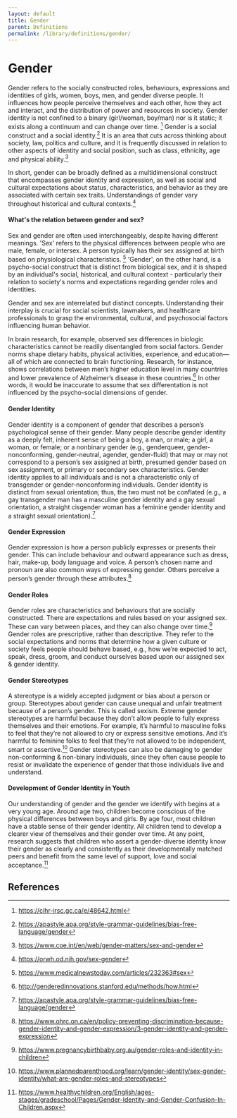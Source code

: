 ```yaml
---
layout: default
title: Gender
parent: Definitions
permalink: /library/definitions/gender/
---
```


# Gender

Gender refers to the socially constructed roles, behaviours, expressions and identities of girls, women, boys, men, and gender diverse people. It influences how people perceive themselves and each other, how they act and interact, and the distribution of power and resources in society. Gender identity is not confined to a binary (girl/woman, boy/man) nor is it static; it exists along a continuum and can change over time. [^1] Gender is a social construct and a social identity.[^2] It is an area that cuts across thinking about society, law, politics and culture, and it is frequently discussed in relation to other aspects of identity and social position, such as class, ethnicity, age and physical ability.[^3]

In short, gender can be broadly defined as a multidimensional construct that encompasses gender identity and expression, as well as social and cultural expectations about status, characteristics, and behavior as they are associated with certain sex traits. Understandings of gender vary throughout historical and cultural contexts.[^4]
 
#### What's the relation between gender and sex?
Sex and gender are often used interchangeably, despite having different meanings. 'Sex' refers to the physical differences between people who are male, female, or intersex. A person typically has their sex assigned at birth based on physiological characteristics. [^5] 'Gender', on the other hand, is a psycho-social construct that is distinct from biological sex, and it is shaped by an individual's social, historical, and cultural context - particularly their relation to society's norms and expectations regarding gender roles and identities.

Gender and sex are interrelated but distinct concepts. Understanding their interplay is crucial for social scientists, lawmakers, and healthcare professionals to grasp the environmental, cultural, and psychosocial factors influencing human behavior.

In brain research, for example, observed sex differences in biologic characteristics cannot be readily disentangled from social factors. Gender norms shape dietary habits, physical activities, experience, and education—all of which are connected to brain functioning. Research, for instance, shows correlations between men’s higher education level in many countries and lower prevalence of Alzheimer’s disease in these countries.[^6] In other words, it would be inaccurate to assume that sex differentation is not influenced by the psycho-social dimensions of gender.

#### Gender Identity
Gender identity is a component of gender that describes a person’s psychological sense of their gender. Many people describe gender identity as a deeply felt, inherent sense of being a boy, a man, or male; a girl, a woman, or female; or a nonbinary gender (e.g., genderqueer, gender-nonconforming, gender-neutral, agender, gender-fluid) that may or may not correspond to a person’s sex assigned at birth, presumed gender based on sex assignment, or primary or secondary sex characteristics. Gender identity applies to all individuals and is not a characteristic only of transgender or gender-nonconforming individuals. Gender identity is distinct from sexual orientation; thus, the two must not be conflated (e.g., a gay transgender man has a masculine gender identity and a gay sexual orientation, a straight cisgender woman has a feminine gender identity and a straight sexual orientation).[^2]

#### Gender Expression
Gender expression is how a person publicly expresses or presents their gender. This can include behaviour and outward appearance such as dress, hair, make-up, body language and voice. A person’s chosen name and pronoun are also common ways of expressing gender. Others perceive a person’s gender through these attributes.[^7]

#### Gender Roles 
Gender roles are characteristics and behaviours that are socially constructed. There are expectations and rules based on your assigned sex. These can vary between places, and they can also change over time.[^8] Gender roles are prescriptive, rather than descriptive. They refer to the social expectations and norms that determine how a given culture or society feels people should behave based, e.g., how we’re expected to act, speak, dress, groom, and conduct ourselves based upon our assigned sex & gender identity.

#### Gender Stereotypes
A stereotype is a widely accepted judgment or bias about a person or group. Stereotypes about gender can cause unequal and unfair treatment because of a person’s gender. This is called sexism. Extreme gender stereotypes are harmful because they don’t allow people to fully express themselves and their emotions. For example, it’s harmful to masculine folks to feel that they’re not allowed to cry or express sensitive emotions. And it’s harmful to feminine folks to feel that they’re not allowed to be independent, smart or assertive.[^9] Gender stereotypes can also be damaging to gender non-conforming & non-binary individuals, since they often cause people to resist or invalidate the experience of gender that those individuals live and understand.

#### Development of Gender Identity in Youth
Our understanding of gender and the gender we identify with begins at a very young age. Around age two, children become conscious of the physical differences between boys and girls. By age four, most children have a stable sense of their gender identity. All children tend to develop a clearer view of themselves and their gender over time. At any point, research suggests that children who assert a gender-diverse identity know their gender as clearly and consistently as their developmentally matched peers and benefit from the same level of support, love and social acceptance.[^10]

## References
[^1]: <https://cihr-irsc.gc.ca/e/48642.html>
[^2]: <https://apastyle.apa.org/style-grammar-guidelines/bias-free-language/gender>
[^3]: <https://www.coe.int/en/web/gender-matters/sex-and-gender>
[^4]: <https://orwh.od.nih.gov/sex-gender>
[^5]: <https://www.medicalnewstoday.com/articles/232363#sex>
[^6]: <http://genderedinnovations.stanford.edu/methods/how.html>
[^7]: <https://www.ohrc.on.ca/en/policy-preventing-discrimination-because-gender-identity-and-gender-expression/3-gender-identity-and-gender-expression>
[^8]: <https://www.pregnancybirthbaby.org.au/gender-roles-and-identity-in-children>
[^9]: <https://www.plannedparenthood.org/learn/gender-identity/sex-gender-identity/what-are-gender-roles-and-stereotypes>
[^10]: <https://www.healthychildren.org/English/ages-stages/gradeschool/Pages/Gender-Identity-and-Gender-Confusion-In-Children.aspx>
